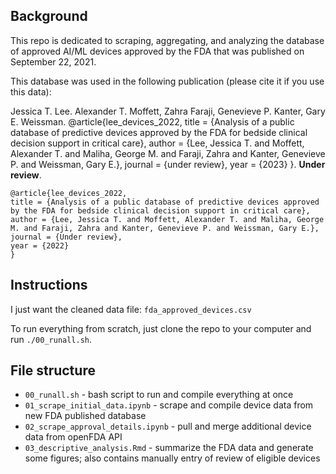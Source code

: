 ## Background

This repo is dedicated to scraping, aggregating, and analyzing the database of approved AI/ML devices approved by the FDA that was published on September 22, 2021.

This database was used in the following publication (please cite it if you use this data):

Jessica T. Lee. Alexander T. Moffett, Zahra Faraji, Genevieve P. Kanter, Gary E. Weissman. @article{lee_devices_2022,
title = {Analysis of a public database of predictive devices approved by the FDA for bedside clinical decision support in critical care},
author = {Lee, Jessica T. and Moffett, Alexander T. and Maliha, George M. and Faraji, Zahra and Kanter, Genevieve P. and Weissman, Gary E.},
journal = {under review},
year = {2023}
}. **Under review**.

```
@article{lee_devices_2022,
title = {Analysis of a public database of predictive devices approved by the FDA for bedside clinical decision support in critical care},
author = {Lee, Jessica T. and Moffett, Alexander T. and Maliha, George M. and Faraji, Zahra and Kanter, Genevieve P. and Weissman, Gary E.},
journal = {Under review},
year = {2022}
}
```

## Instructions

I just want the cleaned data file: `fda_approved_devices.csv`

To run everything from scratch, just clone the repo to your computer and run `./00_runall.sh`.

## File structure

- `00_runall.sh` - bash script to run and compile everything at once
- `01_scrape_initial_data.ipynb` - scrape and compile device data from new FDA published database
- `02_scrape_approval_details.ipynb` - pull and merge additional device data from openFDA API
- `03_descriptive_analysis.Rmd` - summarize the FDA data and generate some figures; also contains manually entry of review of eligible devices
